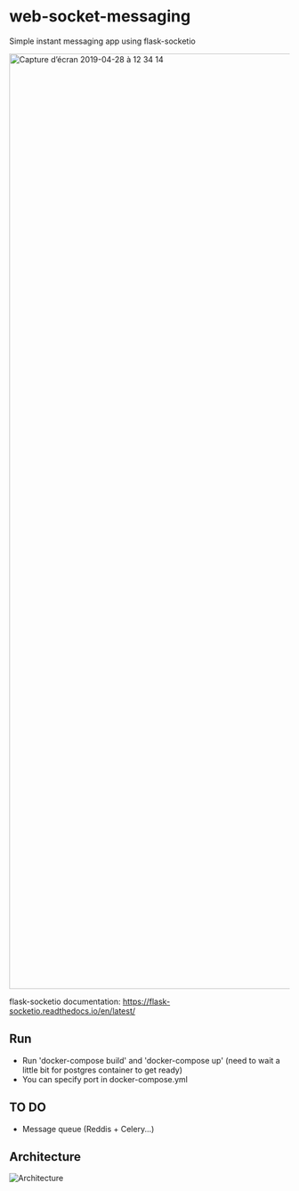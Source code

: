 # web-socket-messaging
Simple instant messaging app using flask-socketio

<img width="1680" alt="Capture d’écran 2019-04-28 à 12 34 14" src="https://user-images.githubusercontent.com/36699994/56863195-b51ab680-69b3-11e9-855b-fbc923f5a84f.png">

flask-socketio documentation: https://flask-socketio.readthedocs.io/en/latest/

Run
---

- Run 'docker-compose build' and 'docker-compose up' (need to wait a little bit for postgres container to get ready)
- You can specify port in docker-compose.yml


TO DO
-----
- Message queue (Reddis + Celery...)


Architecture
------------
![Architecture](https://user-images.githubusercontent.com/36699994/56863183-974d5180-69b3-11e9-8966-272e7b499f5e.png)
